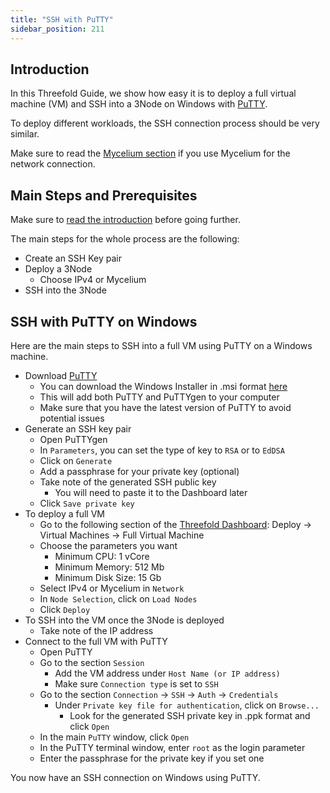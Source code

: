 ```yaml
---
title: "SSH with PuTTY"
sidebar_position: 211
---
```






## Introduction

In this Threefold Guide, we show how easy it is to deploy a full virtual machine (VM) and SSH into a 3Node on Windows with [PuTTY](https://www.putty.org/).

To deploy different workloads, the SSH connection process should be very similar. 

Make sure to read the [Mycelium section](../../mycelium_toc/mycelium_toc.md) if you use Mycelium for the network connection.



## Main Steps and Prerequisites

Make sure to [read the introduction](../tfgrid3_getstarted.md#get-started---your-first-deployment) before going further.

The main steps for the whole process are the following:

* Create an SSH Key pair
* Deploy a 3Node
  * Choose IPv4 or Mycelium
* SSH into the 3Node


## SSH with PuTTY on Windows

Here are the main steps to SSH into a full VM using PuTTY on a Windows machine.

* Download [PuTTY](https://www.putty.org/)
  * You can download the Windows Installer in .msi format [here](https://www.chiark.greenend.org.uk/~sgtatham/putty/latest.html)
  * This will add both PuTTY and PuTTYgen to your computer
  * Make sure that you have the latest version of PuTTY to avoid potential issues
* Generate an SSH key pair
  * Open PuTTYgen
  * In `Parameters`, you can set the type of key to `RSA` or to `EdDSA`
  * Click on `Generate`
  * Add a passphrase for your private key (optional)
  * Take note of the generated SSH public key
    * You will need to paste it to the Dashboard later
  * Click `Save private key`
* To deploy a full VM
  * Go to the following section of the [Threefold Dashboard](https://dashboard.grid.tf/): Deploy -> Virtual Machines -> Full Virtual Machine
  * Choose the parameters you want
    * Minimum CPU: 1 vCore
    * Minimum Memory: 512 Mb
    * Minimum Disk Size: 15 Gb
  * Select IPv4 or Mycelium in `Network`
  * In `Node Selection`, click on `Load Nodes`
  * Click `Deploy`
* To SSH into the VM once the 3Node is deployed
  * Take note of the IP address
* Connect to the full VM with PuTTY
  * Open PuTTY
  * Go to the section `Session`
    * Add the VM address under `Host Name (or IP address)`
    * Make sure `Connection type` is set to `SSH`
  * Go to the section `Connection` -> `SSH` -> `Auth` -> `Credentials`
    * Under `Private key file for authentication`, click on `Browse...`
      * Look for the generated SSH private key in .ppk format and click `Open`
  * In the main `PuTTY` window, click `Open`
  * In the PuTTY terminal window, enter `root` as the login parameter
  * Enter the passphrase for the private key if you set one

You now have an SSH connection on Windows using PuTTY.